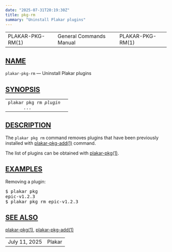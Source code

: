 ```yaml
---
date: "2025-07-31T20:19:30Z"
title: pkg-rm
summary: "Uninstall Plakar plugins"
---
```

<table class="head">
  <tr>
    <td class="head-ltitle">PLAKAR-PKG-RM(1)</td>
    <td class="head-vol">General Commands Manual</td>
    <td class="head-rtitle">PLAKAR-PKG-RM(1)</td>
  </tr>
</table>
<div class="manual-text">
<section class="Sh">
<h1 class="Sh" id="NAME"><a class="permalink" href="#NAME">NAME</a></h1>
<p class="Pp"><code class="Nm">plakar-pkg-rm</code> &#x2014;
    <span class="Nd">Uninstall Plakar plugins</span></p>
</section>
<section class="Sh">
<h1 class="Sh" id="SYNOPSIS"><a class="permalink" href="#SYNOPSIS">SYNOPSIS</a></h1>
<table class="Nm">
  <tr>
    <td><code class="Nm">plakar pkg rm <var class="Ar">plugin
      ...</var></code></td>
    <td></td>
  </tr>
</table>
</section>
<section class="Sh">
<h1 class="Sh" id="DESCRIPTION"><a class="permalink" href="#DESCRIPTION">DESCRIPTION</a></h1>
<p class="Pp">The <code class="Nm">plakar pkg rm</code> command removes plugins
    that have been previously installed with
    <a class="Xr" href="../plakar-pkg-add/">plakar-pkg-add(1)</a> command.</p>
<p class="Pp">The list of plugins can be obtained with
    <a class="Xr" href="../plakar-pkg/">plakar-pkg(1)</a>.</p>
</section>
<section class="Sh">
<h1 class="Sh" id="EXAMPLES"><a class="permalink" href="#EXAMPLES">EXAMPLES</a></h1>
<p class="Pp">Removing a plugin:</p>
<div class="Bd Pp Bd-indent Li">
<pre>$ plakar pkg
epic-v1.2.3
$ plakar pkg rm epic-v1.2.3</pre>
</div>
</section>
<section class="Sh">
<h1 class="Sh" id="SEE_ALSO"><a class="permalink" href="#SEE_ALSO">SEE
  ALSO</a></h1>
<p class="Pp"><a class="Xr" href="../plakar-pkg/">plakar-pkg(1)</a>,
    <a class="Xr" href="../plakar-pkg-add/">plakar-pkg-add(1)</a></p>
</section>
</div>
<table class="foot">
  <tr>
    <td class="foot-date">July 11, 2025</td>
    <td class="foot-os">Plakar</td>
  </tr>
</table>
